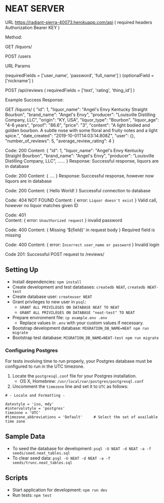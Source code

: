 # NEAT SERVER
URL
https://radiant-sierra-40073.herokuapp.com/api
( required headers Authorization Bearer KEY )

Method:

GET /liquors/ 

POST /users 

URL Params

(requiredFields = ['user_name', 'password', 'full_name'] ) 
(optionalField = ['nickname'] )

POST /api/reviews
( requiredFields = ['text', 'rating', 'thing_id'] )

Example Success Response:

GET /liquors/ 
  {
        "id": 1,
        "liquor_name": "Angel's Envy Kentucky Straight Bourbon",
        "brand_name": "Angel's Envy",
        "producer": "Louisville Distilling Company, LLC",
        "origin": "KY, USA",
        "liquor_type": "Bourbon",
        "liquor_age": "4-6 years",
        "proof": "86.6",
        "price": "3",
        "content": "A light bodied and golden bourbon. A subtle nose with some floral and fruity notes and a light spice.",
        "date_created": "2019-10-01T14:03:14.808Z",
        "user": {},
        "number_of_reviews": 5,
        "average_review_rating": 4
    }

Code: 200 
Content:  {
        "id": 1,
        "liquor_name": "Angel's Envy Kentucky Straight Bourbon",
        "brand_name": "Angel's Envy",
        "producer": "Louisville Distilling Company, LLC", ......
    }
Response: Successful response, liquors are in database

Code: 200 
Content:  { ....
    }
Response: Successful response, however now liquors are in database

Code: 200
Content: { Hello World! }
Successful connection to database

Code: 404 NOT FOUND 
Content: { error: `Liquor doesn't exist` }
Valid call, however no liquor matches given ID

Code: 401  
Content: { error: `Unauthorized request` }
invalid password

Code: 400
Content: { Missing '${field}' in request body }
Required field is missing

Code: 400
Content: { error: `Incorrect user_name or password` }
Invalid login

Code 201:
Successful POST request to /reviews/




## Setting Up

- Install dependencies: `npm install`
- Create development and test databases: `createdb NEAT`, `createdb NEAT-test`
- Create database user: `createuser NEAT`
- Grant privileges to new user in `psql`:
  - `GRANT ALL PRIVILEGES ON DATABASE NEAT TO NEAT`
  - `GRANT ALL PRIVILEGES ON DATABASE "neat-test" TO NEAT`
- Prepare environment file: `cp example.env .env`
  - Replace values in `.env` with your custom values if necessary.
- Bootstrap development database: `MIGRATION_DB_NAME=NEAT npm run migrate`
- Bootstrap test database: `MIGRATION_DB_NAME=NEAT-test npm run migrate`

### Configuring Postgres

For tests involving time to run properly, your Postgres database must be configured to run in the UTC timezone.

1. Locate the `postgresql.conf` file for your Postgres installation.
    - OS X, Homebrew: `/usr/local/var/postgres/postgresql.conf`
2. Uncomment the `timezone` line and set it to `UTC` as follows:

```
# - Locale and Formatting -

datestyle = 'iso, mdy'
#intervalstyle = 'postgres'
timezone = 'UTC'
#timezone_abbreviations = 'Default'     # Select the set of available time zone
```

## Sample Data

- To seed the database for development: `psql -U NEAT -d NEAT -a -f seeds/seed.neat_tables.sql`
- To clear seed data: `psql -U NEAT -d NEAT -a -f seeds/trunc.neat_tables.sql`

## Scripts

- Start application for development: `npm run dev`
- Run tests: `npm test`
